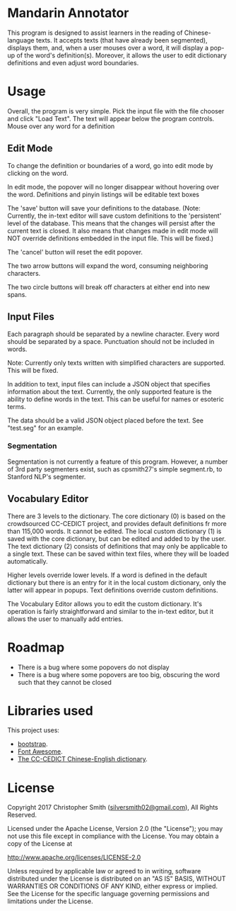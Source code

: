 # Mandarin Annotator

This program is designed to assist learners in the reading of Chinese-language texts. It accepts texts (that have already been segmented), displays them, and, when a user mouses over a word, it will display a pop-up of the word's definition(s). Moreover, it allows the user to edit dictionary definitions and even adjust word boundaries.

# Usage

Overall, the program is very simple. Pick the input file with the file chooser and click "Load Text". The text will appear below the program controls. Mouse over any word for a definition

## Edit Mode

To change the definition or boundaries of a word, go into edit mode by clicking on the word.

In edit mode, the popover will no longer disappear without hovering over the word. Definitions and pinyin listings will be editable text boxes

The 'save' button will save your definitions to the database. (Note: Currently, the in-text editor will save custom definitions to the 'persistent' level of the database. This means that the changes will persist after the current text is closed. It also means that changes made in edit mode will NOT override definitions embedded in the input file. This will be fixed.)

The 'cancel' button will reset the edit popover.

The two arrow buttons will expand the word, consuming neighboring characters.

The two circle buttons will break off characters at either end into new spans.

## Input Files

Each paragraph should be separated by a newline character. Every word should be separated by a space. Punctuation should not be included in words.

Note: Currently only texts written with simplified characters are supported. This will be fixed.

In addition to text, input files can include a JSON object that specifies information about the text. Currently, the only supported feature is the ability to define words in the text. This can be useful for names or esoteric terms.

The data should be a valid JSON object placed before the text. See "test.seg" for an example.

### Segmentation

Segmentation is not currently a feature of this program. However, a number of 3rd party segmenters exist, such as cpsmith27's simple segment.rb, to Stanford NLP's segmenter.

## Vocabulary Editor

There are 3 levels to the dictionary. The core dictionary (0) is based on the crowdsourced CC-CEDICT project, and provides default definitions fr more than 115,000 words. It cannot be edited. The local custom dictionary (1) is saved with the core dictionary, but can be edited and added to by the user. The text dictionary (2) consists of definitions that may only be applicable to a single text. These can be saved within text files, where they will be loaded automatically.

Higher levels override lower levels. If a word is defined in the default dictionary but there is an entry for it in the local custom dictionary, only the latter will appear in popups. Text definitions override custom definitions.

The Vocabulary Editor allows you to edit the custom dictionary. It's operation is fairly straightforward and similar to the in-text editor, but it allows the user to manually add entries.

# Roadmap

* There is a bug where some popovers do not display
* There is a bug where some popovers are too big, obscuring the word such that they cannot be closed

# Libraries used

This project uses:

- [bootstrap](http://getbootstrap.com/).
- [Font Awesome](http://fontawesome.io/).
- [The CC-CEDICT Chinese-English dictionary](https://www.mdbg.net/chinese/dictionary?page=cedict).

# License

Copyright 2017 Christopher Smith (silversmith02@gmail.com), All Rights Reserved.

Licensed under the Apache License, Version 2.0 (the "License"); you may not use this file except in compliance with the License. You may obtain a copy of the License at

http://www.apache.org/licenses/LICENSE-2.0

Unless required by applicable law or agreed to in writing, software distributed under the License is distributed on an "AS IS" BASIS, WITHOUT WARRANTIES OR CONDITIONS OF ANY KIND, either express or implied. See the License for the specific language governing permissions and limitations under the License.

